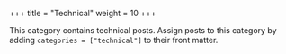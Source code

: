 +++
title = "Technical"
weight = 10
+++

This category contains technical posts. Assign posts to this category by adding `categories = ["technical"]` to their front matter.
